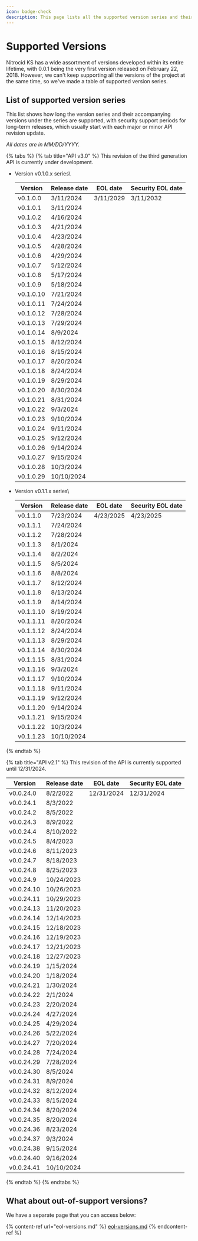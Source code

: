 ```yaml
---
icon: badge-check
description: This page lists all the supported version series and their history.
---
```


# Supported Versions

Nitrocid KS has a wide assortment of versions developed within its entire lifetime, with 0.0.1 being the very first version released on February 22, 2018. However, we can't keep supporting all the versions of the project at the same time, so we've made a table of supported version series.

## List of supported version series

This list shows how long the version series and their accompanying versions under the series are supported, with security support periods for long-term releases, which usually start with each major or minor API revision update.

_All dates are in MM/DD/YYYY._

{% tabs %}
{% tab title="API v3.0" %}
This revision of the third generation API is currently under development.

*   Version v0.1.0.x series\


    | Version   | Release date | EOL date  | Security EOL date |
    | --------- | ------------ | --------- | ----------------- |
    | v0.1.0.0  | 3/11/2024    | 3/11/2029 | 3/11/2032         |
    | v0.1.0.1  | 3/11/2024    |           |                   |
    | v0.1.0.2  | 4/16/2024    |           |                   |
    | v0.1.0.3  | 4/21/2024    |           |                   |
    | v0.1.0.4  | 4/23/2024    |           |                   |
    | v0.1.0.5  | 4/28/2024    |           |                   |
    | v0.1.0.6  | 4/29/2024    |           |                   |
    | v0.1.0.7  | 5/12/2024    |           |                   |
    | v0.1.0.8  | 5/17/2024    |           |                   |
    | v0.1.0.9  | 5/18/2024    |           |                   |
    | v0.1.0.10 | 7/21/2024    |           |                   |
    | v0.1.0.11 | 7/24/2024    |           |                   |
    | v0.1.0.12 | 7/28/2024    |           |                   |
    | v0.1.0.13 | 7/29/2024    |           |                   |
    | v0.1.0.14 | 8/9/2024     |           |                   |
    | v0.1.0.15 | 8/12/2024    |           |                   |
    | v0.1.0.16 | 8/15/2024    |           |                   |
    | v0.1.0.17 | 8/20/2024    |           |                   |
    | v0.1.0.18 | 8/24/2024    |           |                   |
    | v0.1.0.19 | 8/29/2024    |           |                   |
    | v0.1.0.20 | 8/30/2024    |           |                   |
    | v0.1.0.21 | 8/31/2024    |           |                   |
    | v0.1.0.22 | 9/3/2024     |           |                   |
    | v0.1.0.23 | 9/10/2024    |           |                   |
    | v0.1.0.24 | 9/11/2024    |           |                   |
    | v0.1.0.25 | 9/12/2024    |           |                   |
    | v0.1.0.26 | 9/14/2024    |           |                   |
    | v0.1.0.27 | 9/15/2024    |           |                   |
    | v0.1.0.28 | 10/3/2024    |           |                   |
    | v0.1.0.29 | 10/10/2024   |           |                   |
*   Version v0.1.1.x series\


    | Version   | Release date | EOL date  | Security EOL date |
    | --------- | ------------ | --------- | ----------------- |
    | v0.1.1.0  | 7/23/2024    | 4/23/2025 | 4/23/2025         |
    | v0.1.1.1  | 7/24/2024    |           |                   |
    | v0.1.1.2  | 7/28/2024    |           |                   |
    | v0.1.1.3  | 8/1/2024     |           |                   |
    | v0.1.1.4  | 8/2/2024     |           |                   |
    | v0.1.1.5  | 8/5/2024     |           |                   |
    | v0.1.1.6  | 8/8/2024     |           |                   |
    | v0.1.1.7  | 8/12/2024    |           |                   |
    | v0.1.1.8  | 8/13/2024    |           |                   |
    | v0.1.1.9  | 8/14/2024    |           |                   |
    | v0.1.1.10 | 8/19/2024    |           |                   |
    | v0.1.1.11 | 8/20/2024    |           |                   |
    | v0.1.1.12 | 8/24/2024    |           |                   |
    | v0.1.1.13 | 8/29/2024    |           |                   |
    | v0.1.1.14 | 8/30/2024    |           |                   |
    | v0.1.1.15 | 8/31/2024    |           |                   |
    | v0.1.1.16 | 9/3/2024     |           |                   |
    | v0.1.1.17 | 9/10/2024    |           |                   |
    | v0.1.1.18 | 9/11/2024    |           |                   |
    | v0.1.1.19 | 9/12/2024    |           |                   |
    | v0.1.1.20 | 9/14/2024    |           |                   |
    | v0.1.1.21 | 9/15/2024    |           |                   |
    | v0.1.1.22 | 10/3/2024    |           |                   |
    | v0.1.1.23 | 10/10/2024   |           |                   |
{% endtab %}

{% tab title="API v2.1" %}
This revision of the API is currently supported until 12/31/2024.

| Version    | Release date | EOL date   | Security EOL date |
| ---------- | ------------ | ---------- | ----------------- |
| v0.0.24.0  | 8/2/2022     | 12/31/2024 | 12/31/2024        |
| v0.0.24.1  | 8/3/2022     |            |                   |
| v0.0.24.2  | 8/5/2022     |            |                   |
| v0.0.24.3  | 8/9/2022     |            |                   |
| v0.0.24.4  | 8/10/2022    |            |                   |
| v0.0.24.5  | 8/4/2023     |            |                   |
| v0.0.24.6  | 8/11/2023    |            |                   |
| v0.0.24.7  | 8/18/2023    |            |                   |
| v0.0.24.8  | 8/25/2023    |            |                   |
| v0.0.24.9  | 10/24/2023   |            |                   |
| v0.0.24.10 | 10/26/2023   |            |                   |
| v0.0.24.11 | 10/29/2023   |            |                   |
| v0.0.24.13 | 11/20/2023   |            |                   |
| v0.0.24.14 | 12/14/2023   |            |                   |
| v0.0.24.15 | 12/18/2023   |            |                   |
| v0.0.24.16 | 12/19/2023   |            |                   |
| v0.0.24.17 | 12/21/2023   |            |                   |
| v0.0.24.18 | 12/27/2023   |            |                   |
| v0.0.24.19 | 1/15/2024    |            |                   |
| v0.0.24.20 | 1/18/2024    |            |                   |
| v0.0.24.21 | 1/30/2024    |            |                   |
| v0.0.24.22 | 2/1/2024     |            |                   |
| v0.0.24.23 | 2/20/2024    |            |                   |
| v0.0.24.24 | 4/27/2024    |            |                   |
| v0.0.24.25 | 4/29/2024    |            |                   |
| v0.0.24.26 | 5/22/2024    |            |                   |
| v0.0.24.27 | 7/20/2024    |            |                   |
| v0.0.24.28 | 7/24/2024    |            |                   |
| v0.0.24.29 | 7/28/2024    |            |                   |
| v0.0.24.30 | 8/5/2024     |            |                   |
| v0.0.24.31 | 8/9/2024     |            |                   |
| v0.0.24.32 | 8/12/2024    |            |                   |
| v0.0.24.33 | 8/15/2024    |            |                   |
| v0.0.24.34 | 8/20/2024    |            |                   |
| v0.0.24.35 | 8/20/2024    |            |                   |
| v0.0.24.36 | 8/23/2024    |            |                   |
| v0.0.24.37 | 9/3/2024     |            |                   |
| v0.0.24.38 | 9/15/2024    |            |                   |
| v0.0.24.40 | 9/16/2024    |            |                   |
| v0.0.24.41 | 10/10/2024   |            |                   |
{% endtab %}
{% endtabs %}

## What about out-of-support versions?

We have a separate page that you can access below:

{% content-ref url="eol-versions.md" %}
[eol-versions.md](eol-versions.md)
{% endcontent-ref %}
